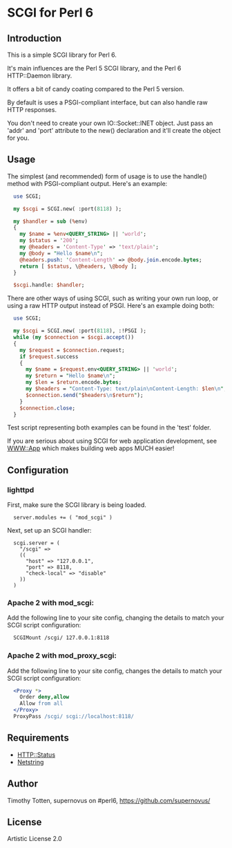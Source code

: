 # SCGI for Perl 6

## Introduction

This is a simple SCGI library for Perl 6.

It's main influences are the Perl 5 SCGI library, and the
Perl 6 HTTP::Daemon library.

It offers a bit of candy coating compared to the Perl 5 version.

By default is uses a PSGI-compliant interface, but can also handle
raw HTTP responses.

You don't need to create your own IO::Socket::INET object.
Just pass an 'addr' and 'port' attribute to the new() declaration and it'll
create the object for you.

## Usage

The simplest (and recommended) form of usage is to use the handle() method
with PSGI-compliant output. Here's an example:

```perl
  use SCGI;

  my $scgi = SCGI.new( :port(8118) );

  my $handler = sub (%env) 
  {
    my $name = %env<QUERY_STRING> || 'world';
    my $status = '200';
    my @headers = 'Content-Type' => 'text/plain';
    my @body = "Hello $name\n";
    @headers.push: 'Content-Length' => @body.join.encode.bytes;
    return [ $status, \@headers, \@body ];
  }

  $scgi.handle: $handler;
```

There are other ways of using SCGI, such as writing your own run loop,
or using a raw HTTP output instead of PSGI. Here's an example doing both:

```perl
  use SCGI;

  my $scgi = SCGI.new( :port(8118), :!PSGI );
  while (my $connection = $scgi.accept())
  {
    my $request = $connection.request;
    if $request.success
    {
      my $name = $request.env<QUERY_STRING> || 'world';
      my $return = "Hello $name\n";
      my $len = $return.encode.bytes;
      my $headers = "Content-Type: text/plain\nContent-Length: $len\n";
      $connection.send("$headers\n$return");
    }
    $connection.close;
  }
```

Test script representing both examples can be found in the 'test' folder.

If you are serious about using SCGI for web application development, see
[WWW::App](https://github.com/supernovus/perl6-www-app/) which makes building
web apps MUCH easier!

## Configuration

### lighttpd

First, make sure the SCGI library is being loaded.

```lighttpd
  server.modules += ( "mod_scgi" )
```

Next, set up an SCGI handler:

```lighttpd
  scgi.server = (
    "/scgi" =>
    ((
      "host" => "127.0.0.1",
      "port" => 8118,
      "check-local" => "disable"
    ))
  )
```

### Apache 2 with mod_scgi:

Add the following line to your site config, changing the details to match your
SCGI script configuration:

```apache
  SCGIMount /scgi/ 127.0.0.1:8118
```

### Apache 2 with mod_proxy_scgi:

Add the following line to your site config, changes the details to match your
SCGI script configuration:

```apache
  <Proxy *>
    Order deny,allow
    Allow from all
  </Proxy>
  ProxyPass /scgi/ scgi://localhost:8118/
```

## Requirements

 * [HTTP::Status](https://github.com/supernovus/perl6-http-status)
 * [Netstring](https://github.com/supernovus/perl6-netstring)

## Author 

Timothy Totten, supernovus on #perl6, https://github.com/supernovus/

## License

Artistic License 2.0

